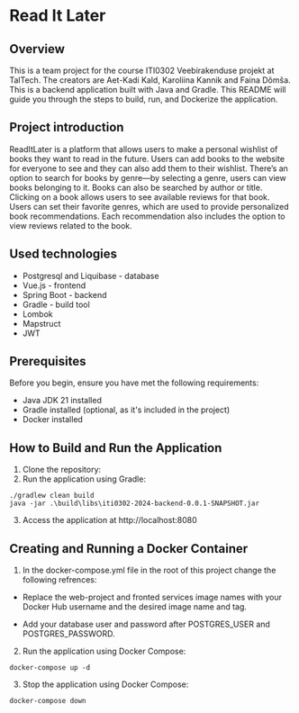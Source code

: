 # Read It Later

## Overview

This is a team project for the course ITI0302 Veebirakenduse projekt at TalTech. The creators are Aet-Kadi Kald, Karoliina Kannik and Faina Dõmša. This is a backend application built with Java and Gradle. This README will guide you through the steps to build, run, and Dockerize the application.

## Project introduction

ReadItLater is a platform that allows users to make a personal wishlist of books they want to read in the future. Users can add books to the website for everyone to see and they can also add them to their wishlist. There’s an option to search for books by genre—by selecting a genre, users can view books belonging to it. Books can also be searched by author or title. Clicking on a book allows users to see available reviews for that book. Users can set their favorite genres, which are used to provide personalized book recommendations. Each recommendation also includes the option to view reviews related to the book.

## Used technologies

* Postgresql and Liquibase - database
* Vue.js - frontend
* Spring Boot - backend
* Gradle - build tool
* Lombok
* Mapstruct
* JWT

## Prerequisites

Before you begin, ensure you have met the following requirements:

- Java JDK 21 installed
- Gradle installed (optional, as it's included in the project)
- Docker installed

## How to Build and Run the Application

1. Clone the repository:
2. Run the application using Gradle:
```
./gradlew clean build
java -jar .\build\libs\iti0302-2024-backend-0.0.1-SNAPSHOT.jar
```
3. Access the application at http://localhost:8080

## Creating and Running a Docker Container

1. In the docker-compose.yml file in the root of this project change the following refrences:

* Replace the web-project and fronted services image names with your Docker Hub username and the desired image name and tag.

* Add your database user and password after POSTGRES_USER and POSTGRES_PASSWORD.

2. Run the application using Docker Compose:
```
docker-compose up -d
```

3. Stop the application using Docker Compose:
```
docker-compose down
```


